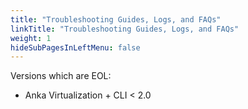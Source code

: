 ```yaml
---
title: "Troubleshooting Guides, Logs, and FAQs"
linkTitle: "Troubleshooting Guides, Logs, and FAQs"
weight: 1
hideSubPagesInLeftMenu: false
---
```


Versions which are EOL:

- Anka Virtualization + CLI < 2.0
